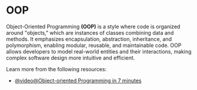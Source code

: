 # OOP

Object-Oriented Programming **(OOP)** is a style where code is organized around "objects," which are instances of classes combining data and methods. It emphasizes encapsulation, abstraction, inheritance, and polymorphism, enabling modular, reusable, and maintainable code. OOP allows developers to model real-world entities and their interactions, making complex software design more intuitive and efficient.

Learn more from the following resources:

- [@video@Object-oriented Programming in 7 minutes](https://www.youtube.com/watch?v=pTB0EiLXUC8)